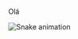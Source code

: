 Olá

![Snake animation](https://github.com/juniormalk/juniormalk/blob/output/github-contribution-grid-snake.svg)
